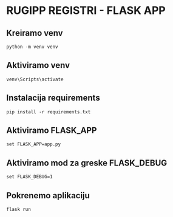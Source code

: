 # RUGIPP REGISTRI - FLASK APP

## Kreiramo **venv**
    python -m venv venv
    
## Aktiviramo **venv** 
    venv\Scripts\activate

## Instalacija requirements
    pip install -r requirements.txt

## Aktiviramo FLASK_APP
    set FLASK_APP=app.py
    
## Aktiviramo mod za greske FLASK_DEBUG
    set FLASK_DEBUG=1

## Pokrenemo aplikaciju 
    flask run
